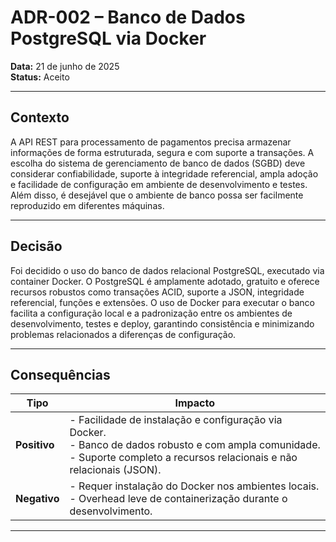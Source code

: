 # ADR-002 – Banco de Dados PostgreSQL via Docker

**Data:** 21 de junho de 2025  
**Status:** Aceito

---

## Contexto

A API REST para processamento de pagamentos precisa armazenar informações de forma estruturada, segura e com suporte a transações. A escolha do sistema de gerenciamento de banco de dados (SGBD) deve considerar confiabilidade, suporte à integridade referencial, ampla adoção e facilidade de configuração em ambiente de desenvolvimento e testes. Além disso, é desejável que o ambiente de banco possa ser facilmente reproduzido em diferentes máquinas.

---

## Decisão

Foi decidido o uso do banco de dados relacional PostgreSQL, executado via container Docker. O PostgreSQL é amplamente adotado, gratuito e oferece recursos robustos como transações ACID, suporte a JSON, integridade referencial, funções e extensões. O uso de Docker para executar o banco facilita a configuração local e a padronização entre os ambientes de desenvolvimento, testes e deploy, garantindo consistência e minimizando problemas relacionados a diferenças de configuração.

---

## Consequências

| Tipo        | Impacto                                                                                                   |
|-------------|-----------------------------------------------------------------------------------------------------------|
| **Positivo**| - Facilidade de instalação e configuração via Docker.<br>- Banco de dados robusto e com ampla comunidade.<br>- Suporte completo a recursos relacionais e não relacionais (JSON). |
| **Negativo**| - Requer instalação do Docker nos ambientes locais.<br>- Overhead leve de containerização durante o desenvolvimento. |

---